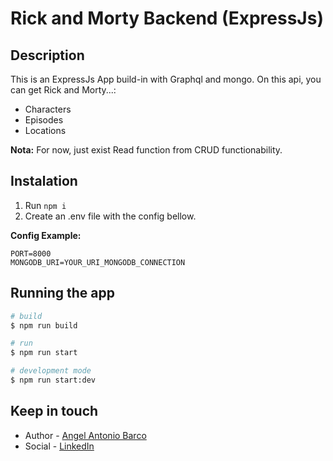 # Rick and Morty Backend (ExpressJs)

## Description

This is an ExpressJs App build-in with Graphql and mongo. On this api, you can get Rick and Morty...:
* Characters
* Episodes
* Locations

**Nota:** For now, just exist Read function from CRUD functionability.

## Instalation

1. Run `npm i`
2. Create an .env file with the config bellow.

**Config Example:**

```
PORT=8000
MONGODB_URI=YOUR_URI_MONGODB_CONNECTION
```

## Running the app

```bash
# build
$ npm run build

# run
$ npm run start

# development mode
$ npm run start:dev
```

## Keep in touch

- Author - [Angel Antonio Barco](https://drakeredfield.github.io/)
- Social - [LinkedIn](https://www.linkedin.com/in/angel-antonio-barco-alfaro-b36b6316a/)